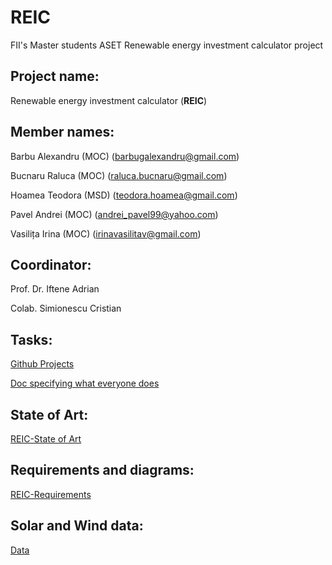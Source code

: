 # REIC
FII's Master students ASET Renewable energy investment calculator project


## Project name: 

Renewable energy investment calculator (**REIC**)

## Member names: 

Barbu Alexandru  (MOC) (barbugalexandru@gmail.com)

Bucnaru Raluca   (MOC) (raluca.bucnaru@gmail.com)

Hoamea Teodora  (MSD) (teodora.hoamea@gmail.com)

Pavel Andrei     (MOC) (andrei_pavel99@yahoo.com)

Vasilița Irina   (MOC) (irinavasilitav@gmail.com)

## Coordinator: 

Prof. Dr. Iftene Adrian

Colab. Simionescu Cristian

## Tasks: 

[Github Projects](https://github.com/Tensor-Reloaded/REIC/projects/1)

[Doc specifying what everyone does](https://docs.google.com/document/d/1Aych3kMbOITvEatapnpop-4vlV0QWU93wUUWygQOreQ/edit?usp=sharing)

## State of Art:
[REIC-State of Art](https://docs.google.com/document/d/1ipdTFoNUxRb2QHOWcSKvm-sowuk8P5Al0WfxBCtT5Ho/edit?usp=sharing)

## Requirements and diagrams:
[REIC-Requirements](https://docs.google.com/document/d/1-rmfZce7hg5LEKqbWaxynpGvl54-3VnXNuiyeggAqEk/edit?usp=sharing)

## Solar and Wind data:
[Data](https://docs.google.com/document/d/1wUx4Ua6Q5ShfvlU6a1JfnloDiBp3mIJ-D3hu71P_lLE/edit?usp=sharing)

